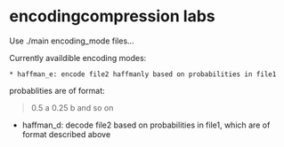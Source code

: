 # encodingcompression labs
Use ./main encoding_mode files...

Currently availdible encoding modes:

	* haffman_e: encode file2 haffmanly based on probabilities in file1
probablities are of format:
> 0.5 a
> 0.25 b
> and so on
	
* haffman_d: decode file2 based on probabilities in file1, which are of format described above
